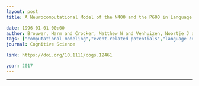 ```yaml
---
layout: post
title: A Neurocomputational Model of the N400 and the P600 in Language Processing

date: 1996-01-01 00:00
author: Brouwer, Harm and Crocker, Matthew W and Venhuizen, Noortje J and Hoeks, John CJ
tags: ["computational modeling","event-related potentials","language comprehension","n400","neural networks","p600","retrieval–integration account"]
journal: Cognitive Science

link: https://doi.org/10.1111/cogs.12461

year: 2017
---
```

---